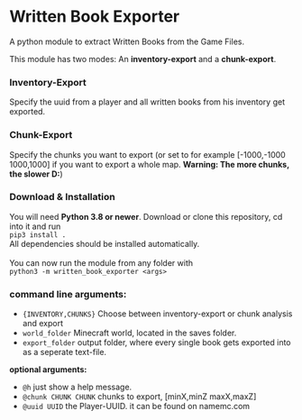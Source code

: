 
# Written Book Exporter

A python module to extract Written Books from the Game Files.

This module has two modes: An **inventory-export** and a **chunk-export**.

### Inventory-Export
Specify the uuid from a player and all written books from his inventory get exported.

### Chunk-Export
Specify the chunks you want to export (or set to for example [-1000,-1000 1000,1000] if you want to export a whole map. **Warning: The more chunks, the slower D:**)


### Download & Installation
You will need **Python 3.8 or newer**.
Download or clone this repository, cd into it and run \
`pip3 install .` \
All dependencies should be installed automatically. \
\
You can now run the module from any folder with \
`python3 -m written_book_exporter <args>`


### command line arguments:
* `{INVENTORY,CHUNKS}`   Choose between inventory-export or chunk analysis and export
* `world_folder`         Minecraft world, located in the saves folder.
* `export_folder`        output folder, where every single book gets exported into as a seperate text-file.

**optional arguments:**
* `@h`           just show a help message.
* `@chunk CHUNK CHUNK`  chunks to export, [minX,minZ maxX,maxZ]
* `@uuid UUID`          the Player-UUID. it can be found on namemc.com

